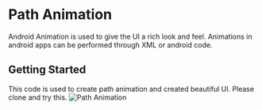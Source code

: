 # Path Animation

Android Animation is used to give the UI a rich look and feel. Animations in android apps can be performed through XML or android code.

## Getting Started

This code is used to create path animation and created beautiful UI. Please clone and try this.
![Path Animation](../assets/pathanimation.gif?raw=true)


